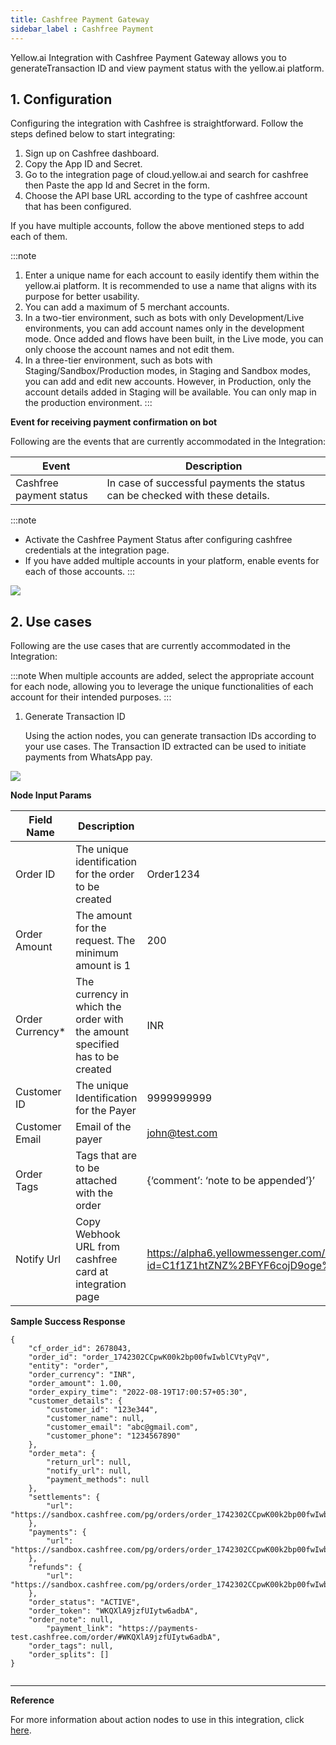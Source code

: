 ```yaml
---
title: Cashfree Payment Gateway
sidebar_label : Cashfree Payment
---
```



Yellow.ai Integration with Cashfree Payment Gateway allows you to generateTransaction ID and view payment status with the yellow.ai platform.

## 1.  Configuration


Configuring the integration with Cashfree is straightforward. Follow the steps defined below to start integrating:

1. Sign up on Cashfree dashboard.
2. Copy the App ID and Secret.
3. Go to the integration page of cloud.yellow.ai and search for cashfree then Paste the app Id and Secret in the form.
4. Choose the API base URL according to the type of cashfree account that has been configured.

If you have multiple accounts, follow the above mentioned steps to add each of them.

:::note
1. Enter a unique name for each account to easily identify them within the yellow.ai platform. It is recommended to use a name that aligns with its purpose for better usability. 
2. You can add a maximum of 5 merchant accounts.
3. In a two-tier environment, such as bots with only Development/Live environments, you can add account names only in the development mode. Once added and flows have been built, in the Live mode, you can only choose the account names and not edit them.
4. In a three-tier environment, such as bots with Staging/Sandbox/Production modes, in Staging and Sandbox modes, you can add and edit new accounts. However, in Production, only the account details added in Staging will be available. You can only map in the production environment.
:::

**Event for receiving payment confirmation on bot**

Following are the events that are currently accommodated in the Integration:

|Event|Description|
|---|---|
|Cashfree payment status|In case of successful payments the status can be checked with these details.|

:::note
* Activate the Cashfree Payment Status after configuring cashfree credentials at the integration page.
* If you have added multiple accounts in your platform, enable events for each of those accounts.
:::

**![](https://lh3.googleusercontent.com/zgmzj8u9FXIrz1BGiBzUyi6_S-k2tzQVxaVvqAiHX-pYF8_bDgIsEgqW8_AOVP4jAT_Gn25Wey8vCywa6pU-JirAQqqaEPnPxhu5za_GrP8JTUlahnifhZ-ATNnvjLJJN2Jkt6bLS2GIT2bazEeZIdXM0Tf_j1Jepa9iDC8pBwNbERLHg-S3p7RQdg)**

## 2. Use cases

Following are the use cases that are currently accommodated in the Integration:

:::note
When multiple accounts are added, select the appropriate account for each node, allowing you to leverage the unique functionalities of each account for their intended purposes.
:::

1. Generate Transaction ID
    
    Using the action nodes, you can generate transaction IDs  according to your use cases. The Transaction ID extracted can be used to initiate payments from WhatsApp pay.

**![](https://lh3.googleusercontent.com/7pNpF2HUl5qyJFYQXVMwX2PX-kjMcoZy0zrFQNBVtJLbJrrQ4hzbr1l1l1Frjj7dAEt4oNI635vERcm_atJJh1o_0HmsEdN_jtfaH_o9qLqyGp8mnWzFM-nbCs3tJ5rfQl7Oh9BB8F1AdaUVN77F8zrNz2tgjKYQlcF6SdczFJ7efNwitey8aOf7qw)**

**Node Input Params**



| Field Name |  Description |Sample Input |
| -------- | -------- | -------- |
| Order ID     |  The unique identification for the order to be created     |Order1234     |
|Order Amount|The amount for the request. The minimum amount is 1 |200|
|Order Currency*|The currency in which the order with the amount specified has to be created|INR|
|Customer ID|The unique Identification for the Payer|9999999999|
|Customer Email|Email of the payer|john@test.com|
|Order Tags|Tags that are to be attached with the order|{‘comment’: ‘note to be appended’}’|
|Notify Url|Copy Webhook URL from cashfree card at integration page|https://alpha6.yellowmessenger.com/integrations/genericIntegration/cashfree/x1645073590274?id=C1f1Z1htZNZ%2BFYF6cojD9oge%2FLw3HjORG5z76riwNWY%3D|

**Sample Success Response**


```
{
    "cf_order_id": 2678043,
    "order_id": "order_1742302CCpwK00k2bp00fwIwblCVtyPqV",
    "entity": "order",
    "order_currency": "INR",
    "order_amount": 1.00,
    "order_expiry_time": "2022-08-19T17:00:57+05:30",
    "customer_details": {
        "customer_id": "123e344",
        "customer_name": null,
        "customer_email": "abc@gmail.com",
        "customer_phone": "1234567890"
    },
    "order_meta": {
        "return_url": null,
        "notify_url": null,
        "payment_methods": null
    },
    "settlements": {
        "url": "https://sandbox.cashfree.com/pg/orders/order_1742302CCpwK00k2bp00fwIwblCVtyPqV/settlements"
    },
    "payments": {
        "url": "https://sandbox.cashfree.com/pg/orders/order_1742302CCpwK00k2bp00fwIwblCVtyPqV/payments"
    },
    "refunds": {
        "url": "https://sandbox.cashfree.com/pg/orders/order_1742302CCpwK00k2bp00fwIwblCVtyPqV/refunds"
    },
    "order_status": "ACTIVE",
    "order_token": "WKQXlA9jzfUIytw6adbA",
    "order_note": null,
        "payment_link": "https://payments-test.cashfree.com/order/#WKQXlA9jzfUIytw6adbA",
    "order_tags": null,
    "order_splits": []
}


```

----

**Reference**


For more information about action nodes to use in this integration, click [here](https://docs.cashfree.com/docs/payment-gateway).


